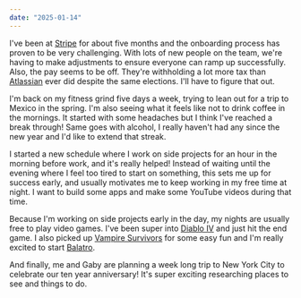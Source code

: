 ```yaml
---
date: "2025-01-14"
---
```


I've been at [Stripe][stripe] for about five months and the onboarding process has proven to be very challenging. With lots of new people on the team, we're having to make adjustments to ensure everyone can ramp up successfully. Also, the pay seems to be off. They're withholding a lot more tax than [Atlassian][atlassian] ever did despite the same elections. I'll have to figure that out.

I'm back on my fitness grind five days a week, trying to lean out for a trip to Mexico in the spring. I'm also seeing what it feels like not to drink coffee in the mornings. It started with some headaches but I think I've reached a break through! Same goes with alcohol, I really haven't had any since the new year and I'd like to extend that streak.

I started a new schedule where I work on side projects for an hour in the morning before work, and it's really helped! Instead of waiting until the evening where I feel too tired to start on something, this sets me up for success early, and usually motivates me to keep working in my free time at night. I want to build some apps and make some YouTube videos during that time.

Because I'm working on side projects early in the day, my nights are usually free to play video games. I've been super into [Diablo IV][diablo] and just hit the end game. I also picked up [Vampire Survivors][vampire-survivors] for some easy fun and I'm really excited to start [Balatro][balatro].

And finally, me and Gaby are planning a week long trip to New York City to celebrate our ten year anniversary! It's super exciting researching places to see and things to do.

[stripe]: http://stripe.com
[atlassian]: http://atlassian.com
[diablo]: https://amzn.to/4he8oH7
[balatro]: https://amzn.to/4he8xdD
[vampire-survivors]: https://playstation.com/en-us/games/vampire-survivors
